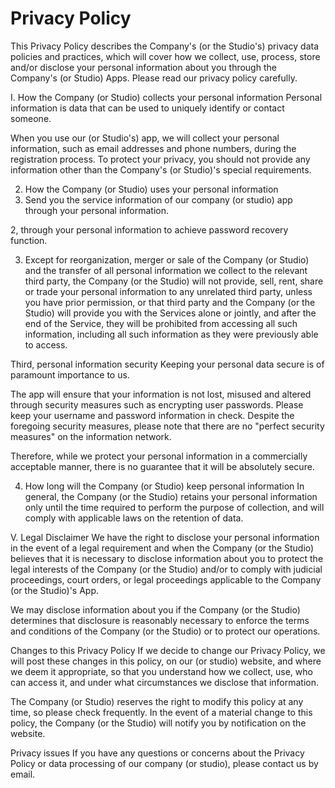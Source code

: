 # Privacy Policy
This Privacy Policy describes the Company's (or the Studio's) privacy data policies and practices, which will cover how we collect, use, process, store and/or disclose your personal information about you through the Company's (or Studio) Apps. Please read our privacy policy carefully.
 
I. How the Company (or Studio) collects your personal information
Personal information is data that can be used to uniquely identify or contact someone.
 
When you use our (or Studio's) app, we will collect your personal information, such as email addresses and phone numbers, during the registration process. To protect your privacy, you should not provide any information other than the Company's (or Studio)'s special requirements.
 
2. How the Company (or Studio) uses your personal information
1. Send you the service information of our company (or studio) app through your personal information.
 
2, through your personal information to achieve password recovery function.
 
3. Except for reorganization, merger or sale of the Company (or Studio) and the transfer of all personal information we collect to the relevant third party, the Company (or the Studio) will not provide, sell, rent, share or trade your personal information to any unrelated third party, unless you have prior permission, or that third party and the Company (or the Studio) will provide you with the Services alone or jointly, and after the end of the Service, they will be prohibited from accessing all such information, including all such information as they were previously able to access.
 
Third, personal information security
Keeping your personal data secure is of paramount importance to us.
 
The app will ensure that your information is not lost, misused and altered through security measures such as encrypting user passwords. Please keep your username and password information in check. Despite the foregoing security measures, please note that there are no "perfect security measures" on the information network.
 
Therefore, while we protect your personal information in a commercially acceptable manner, there is no guarantee that it will be absolutely secure.
 
4. How long will the Company (or Studio) keep personal information
In general, the Company (or the Studio) retains your personal information only until the time required to perform the purpose of collection, and will comply with applicable laws on the retention of data.
 
V. Legal Disclaimer
We have the right to disclose your personal information in the event of a legal requirement and when the Company (or the Studio) believes that it is necessary to disclose information about you to protect the legal interests of the Company (or the Studio) and/or to comply with judicial proceedings, court orders, or legal proceedings applicable to the Company (or the Studio)'s App.
 
We may disclose information about you if the Company (or the Studio) determines that disclosure is reasonably necessary to enforce the terms and conditions of the Company (or the Studio) or to protect our operations.
 
Changes to this Privacy Policy
If we decide to change our Privacy Policy, we will post these changes in this policy, on our (or studio) website, and where we deem it appropriate, so that you understand how we collect, use, who can access it, and under what circumstances we disclose that information.
 
The Company (or Studio) reserves the right to modify this policy at any time, so please check frequently. In the event of a material change to this policy, the Company (or the Studio) will notify you by notification on the website.
 
Privacy issues
If you have any questions or concerns about the Privacy Policy or data processing of our company (or studio), please contact us by email.